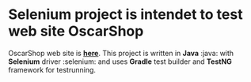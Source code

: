 # Selenium project is intendet to test web site OscarShop
OscarShop web site is **[here](http://selenium1py.pythonanywhere.com)**.
This project is written in **Java** :java: with **Selenium** driver :selenium: and uses **Gradle** test builder and **TestNG** framework for testrunning.
